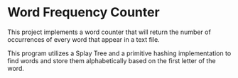 # Word Frequency Counter
This project implements a word counter that will return the number of occurrences of every word that appear in a text file.

This program utilizes a Splay Tree and a primitive hashing implementation to find words and store them alphabetically based on the first letter of the word.
